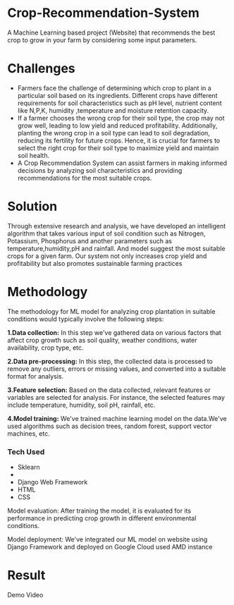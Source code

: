 # Crop-Recommendation-System
A Machine Learning based project (Website) that recommends the best crop to grow in your farm by considering some input parameters.


# Challenges

- Farmers face the challenge of determining which crop to plant in a particular soil based on its ingredients. Different crops have different requirements for soil characteristics such as pH level, nutrient content like N,P,K, humidity ,temperature and moisture retention capacity. 
- If a farmer chooses the wrong crop for their soil type, the crop may not grow well, leading to low yield and reduced profitability. Additionally, planting the wrong crop in a soil type can lead to soil degradation, reducing its fertility for future crops. Hence, it is crucial for farmers to select the right crop for their soil type to maximize yield and maintain soil health. 
- A Crop Recommendation System can assist farmers in making informed decisions by analyzing soil characteristics and providing recommendations for the most suitable crops.

# Solution

Through extensive research and analysis, we have developed an intelligent algorithm that takes various input of soil condition such as Nitrogen, Potassium, Phosphorus and another parameters such as temperature,humidity,pH and rainfall. And model suggest the most suitable crops for a given farm. Our system not only increases crop yield and profitability but also promotes sustainable farming practices

# Methodology
The methodology for   ML model for analyzing crop plantation in suitable conditions would typically involve the following steps:

**1.Data collection:** In this step we've gathered data on various factors that affect crop growth such as soil quality, weather conditions, water availability, crop type, etc.

**2.Data pre-processing:** In this step, the collected data is processed to remove any outliers, errors or missing values, and converted into a suitable format for analysis.

**3.Feature selection:** Based on the data collected, relevant features or variables are selected for analysis. For instance, the selected features may include temperature, humidity, soil pH, rainfall, etc.

**4.Model training:** We've trained machine learning model  on the data.We've used  algorithms  such as decision trees, random forest, support vector machines, etc.

### Tech Used
- Sklearn
- 
- Django Web Framework
- HTML
- CSS




Model evaluation: After training the model, it is evaluated for its performance in predicting crop growth in different environmental conditions.

Model deployment: We've integrated our ML model  on website using Django Framework and deployed on Google Cloud used AMD instance

# Result 
Demo Video



